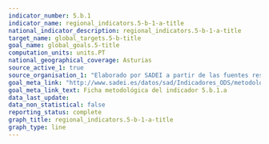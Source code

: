 ```yaml
---
indicator_number: 5.b.1
indicator_name: regional_indicators.5-b-1-a-title
national_indicator_description: regional_indicators.5-b-1-a-title
target_name: global_targets.5-b-title
goal_name: global_goals.5-title
computation_units: units.PT
national_geographical_coverage: Asturias
source_active_1: true
source_organisation_1: "Elaborado por SADEI a partir de las fuentes reseñadas en las fichas metodológicas."
goal_meta_link: "http://www.sadei.es/datos/sad/Indicadores_ODS/metodologia/5.b.1.a.pdf"
goal_meta_link_text: Ficha metodológica del indicador 5.b.1.a
data_last_update:  
data_non_statistical: false
reporting_status: complete
graph_title: regional_indicators.5-b-1-a-title
graph_type: line
---
```

